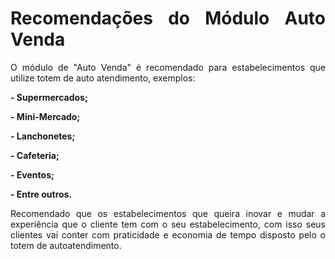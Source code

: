 <style>
  body {
    text-align: justify;
  }
  iframe { 
    display: flex;
    justify-content: center;
    align: center !important;
    height: 100vh;
    margin: auto;
  } 
  </style>

# **Recomendações do Módulo Auto Venda**

O módulo de "Auto Venda" é recomendado para estabelecimentos que utilize totem de auto atendimento, exemplos:

**- Supermercados;**

**- Mini-Mercado;**

**- Lanchonetes;**

**- Cafeteria;**

**- Eventos;**

**- Entre outros.**

Recomendado que os estabelecimentos que queira inovar e mudar a experiência que o cliente tem com
o seu estabelecimento, com isso seus clientes vai conter com praticidade e economia de tempo disposto
pelo o totem de autoatendimento.












